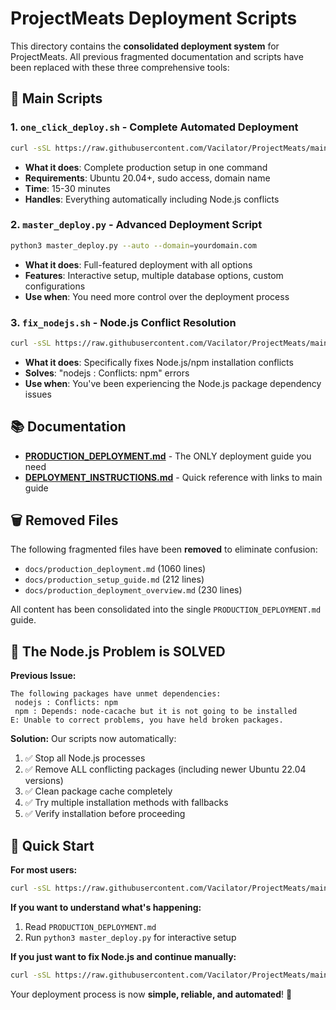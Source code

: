 # ProjectMeats Deployment Scripts

This directory contains the **consolidated deployment system** for ProjectMeats. All previous fragmented documentation and scripts have been replaced with these three comprehensive tools:

## 🎯 Main Scripts

### 1. `one_click_deploy.sh` - Complete Automated Deployment
```bash
curl -sSL https://raw.githubusercontent.com/Vacilator/ProjectMeats/main/one_click_deploy.sh | sudo bash
```
- **What it does**: Complete production setup in one command
- **Requirements**: Ubuntu 20.04+, sudo access, domain name
- **Time**: 15-30 minutes
- **Handles**: Everything automatically including Node.js conflicts

### 2. `master_deploy.py` - Advanced Deployment Script  
```bash
python3 master_deploy.py --auto --domain=yourdomain.com
```
- **What it does**: Full-featured deployment with all options
- **Features**: Interactive setup, multiple database options, custom configurations
- **Use when**: You need more control over the deployment process

### 3. `fix_nodejs.sh` - Node.js Conflict Resolution
```bash
curl -sSL https://raw.githubusercontent.com/Vacilator/ProjectMeats/main/fix_nodejs.sh | sudo bash
```
- **What it does**: Specifically fixes Node.js/npm installation conflicts
- **Solves**: "nodejs : Conflicts: npm" errors
- **Use when**: You've been experiencing the Node.js package dependency issues

## 📚 Documentation

- **[PRODUCTION_DEPLOYMENT.md](PRODUCTION_DEPLOYMENT.md)** - The ONLY deployment guide you need
- **[DEPLOYMENT_INSTRUCTIONS.md](DEPLOYMENT_INSTRUCTIONS.md)** - Quick reference with links to main guide

## 🗑️ Removed Files

The following fragmented files have been **removed** to eliminate confusion:
- `docs/production_deployment.md` (1060 lines)
- `docs/production_setup_guide.md` (212 lines)  
- `docs/production_deployment_overview.md` (230 lines)

All content has been consolidated into the single `PRODUCTION_DEPLOYMENT.md` guide.

## 🎉 The Node.js Problem is SOLVED

**Previous Issue:**
```
The following packages have unmet dependencies:
 nodejs : Conflicts: npm
 npm : Depends: node-cacache but it is not going to be installed
E: Unable to correct problems, you have held broken packages.
```

**Solution:** Our scripts now automatically:
1. ✅ Stop all Node.js processes
2. ✅ Remove ALL conflicting packages (including newer Ubuntu 22.04 versions)
3. ✅ Clean package cache completely  
4. ✅ Try multiple installation methods with fallbacks
5. ✅ Verify installation before proceeding

## 🚀 Quick Start

**For most users:**
```bash
curl -sSL https://raw.githubusercontent.com/Vacilator/ProjectMeats/main/one_click_deploy.sh | sudo bash
```

**If you want to understand what's happening:**
1. Read `PRODUCTION_DEPLOYMENT.md`
2. Run `python3 master_deploy.py` for interactive setup

**If you just want to fix Node.js and continue manually:**
```bash
curl -sSL https://raw.githubusercontent.com/Vacilator/ProjectMeats/main/fix_nodejs.sh | sudo bash
```

Your deployment process is now **simple, reliable, and automated**! 🎯